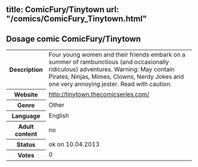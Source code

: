 title: ComicFury/Tinytown
url: "/comics/ComicFury_Tinytown.html"
---
Dosage comic ComicFury/Tinytown
-----------------------------------------

<table class="comicinfo">
<tr>
<th>Description</th><td>Four young women and their friends embark on a summer of rambunctious (and occasionally ridiculous) adventures. Warning: May contain Pirates, Ninjas, Mimes, Clowns, Nerdy Jokes and one very annoying jester. Read with caution.</td>
</tr>
<tr>
<th>Website</th><td><a href="http://tinytown.thecomicseries.com/">http://tinytown.thecomicseries.com/</a></td>
</tr>
<tr>
<th>Genre</th><td>Other</td>
</tr>
<tr>
<th>Language</th><td>English</td>
</tr>
<tr>
<th>Adult content</th><td>no</td>
</tr>
<tr>
<th>Status</th><td>ok on 10.04.2013</td>
</tr>
<tr>
<th>Votes</th><td>0</div></td>
</tr>
</table>
